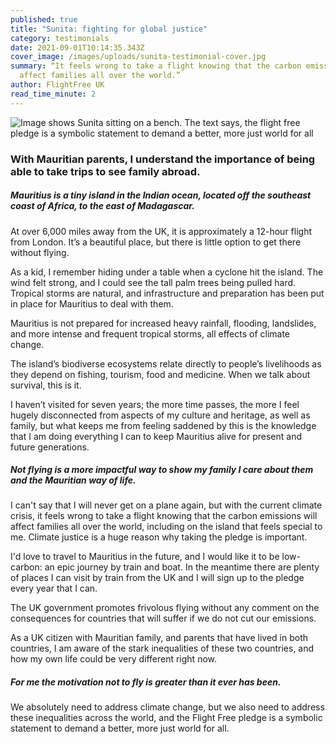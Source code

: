 ```yaml
---
published: true
title: "Sunita: fighting for global justice"
category: testimonials
date: 2021-09-01T10:14:35.343Z
cover_image: /images/uploads/sunita-testimonial-cover.jpg
summary: “It feels wrong to take a flight knowing that the carbon emissions will
  affect families all over the world.”
author: FlightFree UK
read_time_minute: 2
---
```

![Image shows Sunita sitting on a bench. The text says, the flight free pledge is a symbolic statement to demand a better, more just world for all](/images/uploads/sunita-testimonial-body.jpg)

### With Mauritian parents, I understand the importance of being able to take trips to see family abroad. 

##### Mauritius is a tiny island in the Indian ocean, located off the southeast coast of Africa, to the east of Madagascar. 

At over 6,000 miles away from the UK, it is approximately a 12-hour flight from London. It’s a beautiful place, but there is little option to get there without flying. 

As a kid, I remember hiding under a table when a cyclone hit the island. The wind felt strong, and I could see the tall palm trees being pulled hard. Tropical storms are natural, and infrastructure and preparation has been put in place for Mauritius to deal with them. 

Mauritius is not prepared for increased heavy rainfall, flooding, landslides, and more intense and frequent tropical storms, all effects of climate change.

The island’s biodiverse ecosystems relate directly to people’s livelihoods as they depend on fishing, tourism, food and medicine. When we talk about survival, this is it.  

I haven’t visited for seven years; the more time passes, the more I feel hugely disconnected from aspects of my culture and heritage, as well as family, but what keeps me from feeling saddened by this is the knowledge that I am doing everything I can to keep Mauritius alive for present and future generations. 

##### Not flying is a more impactful way to show my family I care about them and the Mauritian way of life.

I can't say that I will never get on a plane again, but with the current climate crisis, it feels wrong to take a flight knowing that the carbon emissions will affect families all over the world, including on the island that feels special to me. Climate justice is a huge reason why taking the pledge is important. 

I'd love to travel to Mauritius in the future, and I would like it to be low-carbon: an epic journey by train and boat. In the meantime there are plenty of places I can visit by train from the UK and I will sign up to the pledge every year that I can. 

The UK government promotes frivolous flying without any comment on the consequences for countries that will suffer if we do not cut our emissions.

As a UK citizen with Mauritian family, and parents that have lived in both countries, I am aware of the stark inequalities of these two countries, and how my own life could be very different right now. 

##### For me the motivation not to fly is greater than it ever has been. 

We absolutely need to address climate change, but we also need to address these inequalities across the world, and the Flight Free pledge is a symbolic statement to demand a better, more just world for all.